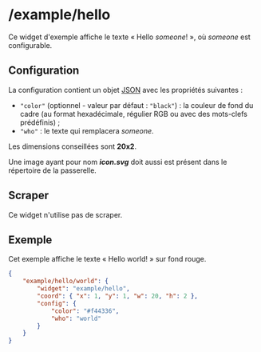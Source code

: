 # /example/hello

Ce widget d'exemple affiche le texte « Hello *someone*! », où *someone* est
configurable.

## Configuration

La configuration contient un objet
[JSON](http://www.json.org "JavaScript Object Notation") avec les propriétés
suivantes :

- `"color"` (optionnel - valeur par défaut : `"black"`) : la couleur de fond du
  cadre (au format hexadécimale, régulier RGB ou avec des mots-clefs
  prédéfinis) ;
- `"who"` : le texte qui remplacera *someone*.

Les dimensions conseillées sont **20x2**.

Une image ayant pour nom ***icon.svg*** doit aussi est présent dans le
répertoire de la passerelle.

## Scraper

Ce widget n'utilise pas de scraper.

## Exemple

Cet exemple affiche le texte « Hello world! » sur fond rouge.

```JSON
{
    "example/hello/world": {
        "widget": "example/hello",
        "coord": { "x": 1, "y": 1, "w": 20, "h": 2 },
        "config": {
            "color": "#f44336",
            "who": "world"
        }
    }
}
```
